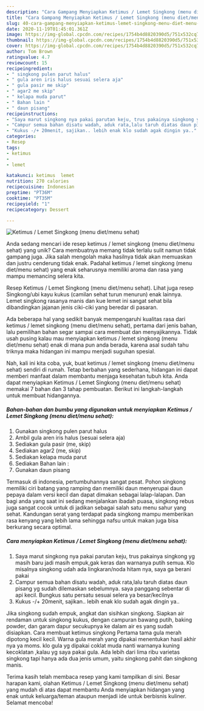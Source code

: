 ```yaml
---
description: "Cara Gampang Menyiapkan Ketimus / Lemet Singkong (menu diet/menu sehat) yang Menggugah Selera"
title: "Cara Gampang Menyiapkan Ketimus / Lemet Singkong (menu diet/menu sehat) yang Menggugah Selera"
slug: 40-cara-gampang-menyiapkan-ketimus-lemet-singkong-menu-diet-menu-sehat-yang-menggugah-selera
date: 2020-11-19T01:45:01.361Z
image: https://img-global.cpcdn.com/recipes/1754b4d8820390d5/751x532cq70/ketimus-lemet-singkong-menu-dietmenu-sehat-foto-resep-utama.jpg
thumbnail: https://img-global.cpcdn.com/recipes/1754b4d8820390d5/751x532cq70/ketimus-lemet-singkong-menu-dietmenu-sehat-foto-resep-utama.jpg
cover: https://img-global.cpcdn.com/recipes/1754b4d8820390d5/751x532cq70/ketimus-lemet-singkong-menu-dietmenu-sehat-foto-resep-utama.jpg
author: Tom Brown
ratingvalue: 4.7
reviewcount: 15
recipeingredient:
- " singkong pulen parut halus"
- " gula aren iris halus sesuai selera aja"
- " gula pasir me skip"
- " agar2 me skip"
- " kelapa muda parut"
- " Bahan lain "
- " daun pisang"
recipeinstructions:
- "Saya marut singkong nya pakai parutan keju, trus pakainya singkong yg masih baru jadi masih empuk,gak keras dan warnanya putih semua. Klo misalnya singkong udah ada lingkaran/noda hitam nya, saya ga berani pakai"
- "Campur semua bahan disatu wadah, aduk rata,lalu taruh diatas daun pisang yg sudah dilemaskan sebelumnya. saya panggang sebentar di api kecil. Bungkus satu persatu sesuai selera ya besar/kecilnya"
- "Kukus -/+ 20menit, sajikan.. lebih enak klo sudah agak dingin ya.."
categories:
- Resep
tags:
- ketimus
- 
- lemet

katakunci: ketimus  lemet 
nutrition: 270 calories
recipecuisine: Indonesian
preptime: "PT36M"
cooktime: "PT35M"
recipeyield: "1"
recipecategory: Dessert

---
```



![Ketimus / Lemet Singkong (menu diet/menu sehat)](https://img-global.cpcdn.com/recipes/1754b4d8820390d5/751x532cq70/ketimus-lemet-singkong-menu-dietmenu-sehat-foto-resep-utama.jpg)

Anda sedang mencari ide resep ketimus / lemet singkong (menu diet/menu sehat) yang unik? Cara membuatnya memang tidak terlalu sulit namun tidak gampang juga. Jika salah mengolah maka hasilnya tidak akan memuaskan dan justru cenderung tidak enak. Padahal ketimus / lemet singkong (menu diet/menu sehat) yang enak seharusnya memiliki aroma dan rasa yang mampu memancing selera kita.

Resep Ketimus / Lemet Singkong (menu diet/menu sehat). Lihat juga resep Singkong/ubi kayu kukus (camilan sehat turun menurun) enak lainnya. Lemet singkong rasanya manis dan kue lemet ini sangat sehat bila dibandingkan jajanan jenis ciki-ciki yang beredar di pasaran.

Ada beberapa hal yang sedikit banyak mempengaruhi kualitas rasa dari ketimus / lemet singkong (menu diet/menu sehat), pertama dari jenis bahan, lalu pemilihan bahan segar sampai cara membuat dan menyajikannya. Tidak usah pusing kalau mau menyiapkan ketimus / lemet singkong (menu diet/menu sehat) enak di mana pun anda berada, karena asal sudah tahu triknya maka hidangan ini mampu menjadi suguhan spesial.


Nah, kali ini kita coba, yuk, buat ketimus / lemet singkong (menu diet/menu sehat) sendiri di rumah. Tetap berbahan yang sederhana, hidangan ini dapat memberi manfaat dalam membantu menjaga kesehatan tubuh kita. Anda dapat menyiapkan Ketimus / Lemet Singkong (menu diet/menu sehat) memakai 7 bahan dan 3 tahap pembuatan. Berikut ini langkah-langkah untuk membuat hidangannya.

<!--inarticleads1-->

##### Bahan-bahan dan bumbu yang digunakan untuk menyiapkan Ketimus / Lemet Singkong (menu diet/menu sehat):

1. Gunakan  singkong pulen parut halus
1. Ambil  gula aren iris halus (sesuai selera aja)
1. Sediakan  gula pasir (me, skip)
1. Sediakan  agar2 (me, skip)
1. Sediakan  kelapa muda parut
1. Sediakan  Bahan lain :
1. Gunakan  daun pisang


Termasuk di indonesia, pertumbuhannya sangat pesat. Pohon singkong memiliki ciri batang yang ramping dan memiliki daun menyerupai daun pepaya dalam versi kecil dan dapat dimakan sebagai lalap-lalapan. Dan bagi anda yang saat ini sedang menjalankan ibadah puasa, singkong rebus juga sangat cocok untuk di jadikan sebagai salah satu menu sahur yang sehat. Kandungan serat yang terdapat pada singkong mampu memberikan rasa kenyang yang lebih lama sehingga nafsu untuk makan juga bisa berkurang secara optimal. 

<!--inarticleads2-->

##### Cara menyiapkan Ketimus / Lemet Singkong (menu diet/menu sehat):

1. Saya marut singkong nya pakai parutan keju, trus pakainya singkong yg masih baru jadi masih empuk,gak keras dan warnanya putih semua. Klo misalnya singkong udah ada lingkaran/noda hitam nya, saya ga berani pakai
1. Campur semua bahan disatu wadah, aduk rata,lalu taruh diatas daun pisang yg sudah dilemaskan sebelumnya. saya panggang sebentar di api kecil. Bungkus satu persatu sesuai selera ya besar/kecilnya
1. Kukus -/+ 20menit, sajikan.. lebih enak klo sudah agak dingin ya..


Jika singkong sudah empuk, angkat dan sisihkan singkong. Siapkan air rendaman untuk singkong kukus, dengan campuran bawang putih, baking powder, dan garam dapur secukupnya ke dalam air es yang sudah disiapkan. Cara membuat ketimus singkong Pertama tama gula merah dipotong kecil kecil. Warna gula merah yang dipakai menentukan hasil akhir nya ya moms. klo gula yg dipakai coklat muda nanti warnanya kuning kecoklatan ,kalau yg saya pakai gula. Ada lebih dari lima ribu varietas singkong tapi hanya ada dua jenis umum, yaitu singkong pahit dan singkong manis. 

Terima kasih telah membaca resep yang kami tampilkan di sini. Besar harapan kami, olahan Ketimus / Lemet Singkong (menu diet/menu sehat) yang mudah di atas dapat membantu Anda menyiapkan hidangan yang enak untuk keluarga/teman ataupun menjadi ide untuk berbisnis kuliner. Selamat mencoba!
